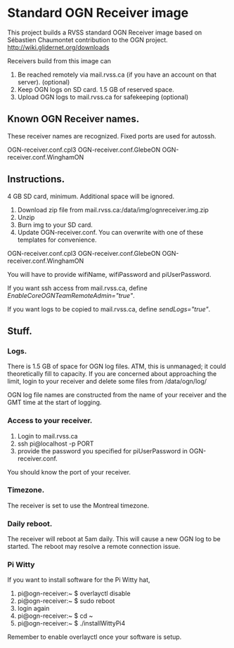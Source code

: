 # Standard OGN Receiver image

This project builds a RVSS standard OGN Receiver image based on Sébastien Chaumontet contribution to the OGN project. http://wiki.glidernet.org/downloads

Receivers build from this image can

 1. Be reached remotely via mail.rvss.ca (if you have an account on that server). (optional)
 1. Keep OGN logs on SD card. 1.5 GB of reserved space.
 1. Upload OGN logs to mail.rvss.ca for safekeeping (optional)

## Known OGN Receiver names.

These receiver names are recognized. Fixed ports are used for autossh.

OGN-receiver.conf.cpl3  OGN-receiver.conf.GlebeON  OGN-receiver.conf.WinghamON

## Instructions.

4 GB SD card, minimum. Additional space will be ignored.

 1. Download zip file from mail.rvss.ca:/data/img/ognreceiver.img.zip
 1. Unzip
 1. Burn img to your SD card.
 1. Update OGN-receiver.conf. You can overwrite with one of these templates for convenience.

OGN-receiver.conf.cpl3  OGN-receiver.conf.GlebeON  OGN-receiver.conf.WinghamON

You will have to provide wifiName, wifiPassword and piUserPassword.


If you want ssh access from mail.rvss.ca, define _EnableCoreOGNTeamRemoteAdmin="true"_.

If you want logs to be copied to mail.rvss.ca, define _sendLogs="true"_.

## Stuff.

### Logs.

There is 1.5 GB of space for OGN log files. ATM, this is unmanaged; it could theoretically fill to capacity. If you are concerned about approaching the limit, login to your receiver and delete some files from /data/ogn/log/

OGN log file names are constructed from the name of your receiver and the GMT time at the start of logging.

### Access to your receiver.

 1. Login to mail.rvss.ca
 1. ssh pi@localhost -p PORT
 1. provide the password you specified for piUserPassword in OGN-receiver.conf.

You should know the port of your receiver.

### Timezone.

The receiver is set to use the Montreal timezone.

### Daily reboot.

The receiver will reboot at 5am daily. This will cause a new OGN log to be started. The reboot may resolve a remote connection issue.

### Pi Witty

If you want to install software for the Pi Witty hat, 

 1. pi@ogn-receiver:~ $ overlayctl disable
 1. pi@ogn-receiver:~ $ sudo reboot
 1. login again
 1. pi@ogn-receiver:~ $ cd ~
 1. pi@ogn-receiver:~ $ ./installWittyPi4

Remember to enable overlayctl once your software is setup.
